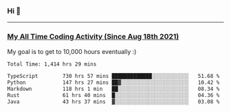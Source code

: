 ### Hi 🙂

---

### <a href="https://wakatime.com/@Eroxl">My All Time Coding Activity (Since Aug 18th 2021)</a>
My goal is to get to 10,000 hours eventually :)
<!--START_SECTION:waka-->

```txt
Total Time: 1,414 hrs 29 mins

TypeScript        730 hrs 57 mins █████████████░░░░░░░░░░░░   51.68 %
Python            147 hrs 27 mins ██▓░░░░░░░░░░░░░░░░░░░░░░   10.42 %
Markdown          118 hrs 1 min   ██░░░░░░░░░░░░░░░░░░░░░░░   08.34 %
Rust              61 hrs 40 mins  █░░░░░░░░░░░░░░░░░░░░░░░░   04.36 %
Java              43 hrs 37 mins  ▓░░░░░░░░░░░░░░░░░░░░░░░░   03.08 %
```

<!--END_SECTION:waka-->
